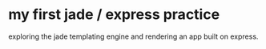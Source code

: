 # my first jade / express practice

exploring the jade templating engine and rendering an app built on express.